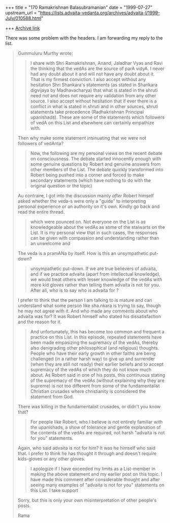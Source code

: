 +++
title = "170 Ramakrishnan Balasubramanian"
date = "1999-07-27"
upstream_url = "https://lists.advaita-vedanta.org/archives/advaita-l/1999-July/010588.html"

+++
[Archive link](https://lists.advaita-vedanta.org/archives/advaita-l/1999-July/010588.html)

There was some problem with the headers. I am forwarding my reply to
the list.

> Gummuluru Murthy <gmurthy at morgan.ucs.mun.ca> wrote:
>
> > I share with Shri Ramakrishnan, Anand, Jaladhar Vyas and Ravi
> > the thinking that the vedAs are the source of parA vidyA.
> > I never had any doubt about it and will not have any doubt about
> > it. That is my firmest conviction. I also accept without any
> > hesitation Shri Shankara's statements (as stated in Shankara
> > digvijaya by Madhavacharya) that what is stated in the shruti
> > need not and does not require any validation from any other
> > source. I also accept without hesitation that if ever there
> > is a conflict in what is stated in shruti and in other sources,
> > shruti statements take precedence (Radhakrishnan Principal
> > upanishads). These are some of the statements which followers
> > of vedA on this List and elsewhere can certainly empathize with.
>
> Then why make some statement insinuating that we were not followers
of
> vedAnta?
>
> > Now, the following are my personal views on the recent debate
> > on consciousness. The debate started innocently enough with
> > some genuine questions by Robert and genuine answers from other
> > members of the List. The debate quickly transformed into Robert
> > being pushed into a corner and forced to make secondary statements
> > (which have nothing to do with the original question or the topic)
>
> Au contraire, I got into the discussion mainly _after_ Robert
himself
> asked whether the veda-s were only a "guide" to interpreting
personal
> experience or an authority on it's own. Kindly go back and read the
> entire thread.
>
> > which were pounced on. Not everyone on the List is as
knowledgeable
> > about the vedAs as some of the stalwarts on the List. It is my
> > personal view that in such cases, the responses can be given with
> > compassion and understanding rather than an unwelcome and
>
> The veda is a pramANa by itself. How is this an unsympathetic
> put-down?
>
> > unsympathetic put-down. If we are true believers of advaita,
> > and if we practice advaita (apart from intellectual knowledge),
> > we would treat others with lesser knowledge of the vedAs with
> > more kid gloves rather than telling them advaita is not for you.
> > After all, who is to say who is advaita for ?
>
> I prefer to think that the person I am talking to is mature and can
> understand what some person like sha.nkara is trying to say, though
he
> may not agree with it. And who made any comments about who advaita
was
> for? It was Robert himself who stated his dissatisfaction and the
> reason for it.
>
> > And unfortunately, this has become too common and frequent a
> practice
> > on this List. In this episode, repeated statements have been made
> > empasizing the supremacy of the vedAs, thereby also denigrading
> > other philosophical (and religious) thoughts. People who have
> > their early growth in other faiths are being challenged (in a
rather
> > harsh way) to give up and surrender (when they are still not
ready)
> > their earlier beliefs and to accept supremacy of the vedAs of
which
> > they do not know much about. As Robert said in one of his posts,
> > this continuous stating of the supremacy of the vedAs (without
> > explaining why they are supreme) is not too different from some
> > of the fundamentalist Christian crusades where christianity is
> > considered the statement from God.
>
> There was killing in the fundamentalist crusades, or didn't you know
> that?
>
> > For people like Robert, who I believe is not entirely familiar
> > with the upanishads, a show of tolerance and gentle explanation
> > of the contents of the vedAs are required, not harsh "advaita is
> > not for you" statements.
>
> Again, who said advaita is not for him? It was he himself who said
> that. I prefer to think he has thought it through and doesn't
require
> kids-gloves or any other gloves.
>
> > I apologize if I have exceeded my limits as a List-member in
making
> > the above statement and my earlier post on this topic. I have made
> > this comment after considerable thought and after seeing many
> examples
> > of "advaita is not for you" statements on this List. I take
support
>
> Sorry, but this is only your own misinterpretation of other people's
> posts.
>
> Rama
>
>


